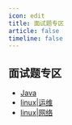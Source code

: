 ```yaml
---
icon: edit
title: 面试题专区
article: false
timeline: false
---
```


## 面试题专区

- [Java](./interview.md)
- [linux|运维](./linux.md)
- [linux|网络](./network.md)


